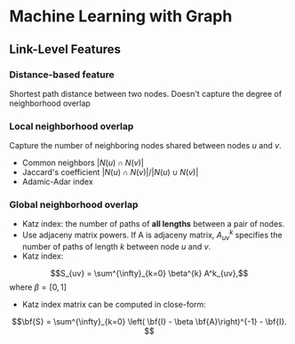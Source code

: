 # Machine Learning with Graph


## Link-Level Features

### Distance-based feature

Shortest path distance between two nodes. Doesn't capture the degree of neighborhood overlap

### Local neighborhood overlap

Capture the number of neighboring nodes shared between nodes $u$ and $v$.
* Common neighbors $|N(u) \cap N(v)|$
* Jaccard's coefficient  $|N(u) \cap N(v)|/|N(u) \cup N(v)|$
* Adamic-Adar index


### Global neighborhood overlap

* Katz index: the number of paths of **all lengths** between a pair of nodes.
* Use adjaceny matrix powers. If A is adjaceny matrix, $A^k_{uv}$ specifies the number of paths of length $k$ between node $u$ and $v$.
* Katz index:

$$S_{uv} = \sum^{\infty}_{k=0} \beta^{k} A^k_{uv},$$ where $\beta = [0, 1]$
* Katz index matrix can be computed in close-form:

$$\bf{S} = \sum^{\infty}_{k=0} \left( \bf{I} - \beta \bf{A}\right)^{-1} - \bf{I}. $$
